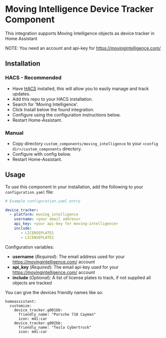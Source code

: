 # Moving Intelligence Device Tracker Component
This integration supports Moving Intelligence objects as device tracker in Home Assistant

NOTE: You need an account and api-key for https://movingintelligence.com/

## Installation

### HACS - Recommended
- Have [HACS](https://hacs.xyz) installed, this will allow you to easily manage and track updates.
- Add this repo to your HACS installation.
- Search for 'Moving Intelligence'.
- Click Install below the found integration.
- Configure using the configuration instructions below.
- Restart Home-Assistant.

### Manual
- Copy directory `custom_components/moving_intelligence` to your `<config dir>/custom_components` directory.
- Configure with config below.
- Restart Home-Assistant.

## Usage
To use this component in your installation, add the following to your `configuration.yaml` file:

```yaml
# Example configuration.yaml entry

device_tracker:
  - platform: moving_intelligence
    username: <your email address>
    api_key: <your api-key for moving-intelligence>
    include:
       - LICENSEPLATE1
       - LICENSEPLATE2
```

Configuration variables:

- **username** (*Required*): The email address used for your https://movingintelligence.com/ account
- **api_key** (*Required*): The email api-key used for your https://movingintelligence.com/ account
- **include** (*Optional*): A list of license plates to track, if not supplied all objects are tracked

You can give the devices friendly names like so:

```
homeassistant:
  customize:
    device_tracker.g001bb:
      friendly_name: "Porsche 718 Cayman"
      icon: mdi:car
    device_tracker.g002bb:
      friendly_name: "Tesla Cybertruck"
      icon: mdi:car
```
